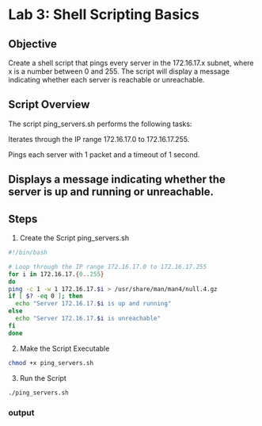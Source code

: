 # Lab 3: Shell Scripting Basics
## Objective
Create a shell script that pings every server in the 172.16.17.x subnet, where x is a number between 0 and 255. The script will display a message indicating whether each server is reachable or unreachable.

## Script Overview
The script ping_servers.sh performs the following tasks:

Iterates through the IP range 172.16.17.0 to 172.16.17.255.

Pings each server with 1 packet and a timeout of 1 second.

Displays a message indicating whether the server is up and running or unreachable.
---

## Steps
1. Create the Script ping_servers.sh
```bash
#!/bin/bash

# Loop through the IP range 172.16.17.0 to 172.16.17.255
for i in 172.16.17.{0..255}
do
ping -c 1 -w 1 172.16.17.$i > /usr/share/man/man4/null.4.gz
if [ $? -eq 0 ]; then
  echo "Server 172.16.17.$i is up and running"
else
  echo "Server 172.16.17.$i is unreachable"
fi
done
```
2. Make the Script Executable
```bash
chmod +x ping_servers.sh
```
3. Run the Script
```bash
./ping_servers.sh
```
### output 